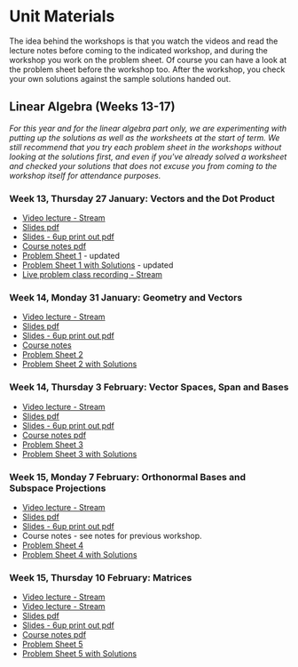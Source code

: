 # Unit Materials

The idea behind the workshops is that you watch the videos and read the lecture notes before coming to the indicated workshop, and during the workshop you work on the problem sheet. Of course you can have a look at the problem sheet before the workshop too. After the workshop, you check your own solutions against the sample solutions handed out.

## Linear Algebra (Weeks 13-17)

_For this year and for the linear algebra part only, we are experimenting with putting up the solutions as well as the worksheets at the start of term. We still recommend that you try each problem sheet in the workshops without looking at the solutions first, and even if you've already solved a worksheet and checked your solutions that does not excuse you from coming to the workshop itself for attendance purposes._

<!---
### Week 13, Monday 24 January: Introduction

  * _coming soon_
--->
  
### Week 13, Thursday 27 January: Vectors and the Dot Product

  * [Video lecture - Stream](https://web.microsoftstream.com/video/7056809a-5e34-40e4-bd79-0a82a140f203)
  * [Slides pdf](https://uob.sharepoint.com/:f:/r/teams/UnitTeams-COMS10013-2021-22-TB-2-A/Class%20Materials/linearalgebra/mathsB_vectors_slides.pdf)
  * [Slides - 6up print out pdf](https://uob.sharepoint.com/:f:/r/teams/UnitTeams-COMS10013-2021-22-TB-2-A/Class%20Materials/linearalgebra/mathsB_vectors_slides_6up.pdf)
  * [Course notes pdf](https://uob.sharepoint.com/:f:/r/teams/UnitTeams-COMS10013-2021-22-TB-2-A/Class%20Materials/linearalgebra/mathsB_vectors_notes.pdf)
  * [Problem Sheet 1](https://uob.sharepoint.com/:f:/r/teams/UnitTeams-COMS10013-2021-22-TB-2-A/Class%20Materials/linearalgebra/mathsB_vectors_probsheet.pdf) - updated
  * [Problem Sheet 1 with Solutions](https://uob.sharepoint.com/:f:/r/teams/UnitTeams-COMS10013-2021-22-TB-2-A/Class%20Materials/linearalgebra/mathsB_vectors_probsheet_ans.pdf) - updated
  * [Live problem class recording - Stream](https://web.microsoftstream.com/video/e5e1d7c9-01e8-413b-845b-1e06cda594aa)

### Week 14, Monday 31 January: Geometry and Vectors

  * [Video lecture - Stream](https://web.microsoftstream.com/video/d2f9d829-90eb-4fed-a1ca-01097ac8379a)
  * [Slides pdf](https://uob.sharepoint.com/:f:/r/teams/UnitTeams-COMS10013-2021-22-TB-2-A/Class%20Materials/linearalgebra/mathsB_geometry_slides.pdf)
  * [Slides - 6up print out pdf](https://uob.sharepoint.com/:f:/r/teams/UnitTeams-COMS10013-2021-22-TB-2-A/Class%20Materials/linearalgebra/mathsB_geometry_slides_6up.pdf)
  * [Course notes](https://uob.sharepoint.com/:f:/r/teams/UnitTeams-COMS10013-2021-22-TB-2-A/Class%20Materials/linearalgebra/mathsB_geometry_notes.pdf)
  * [Problem Sheet 2](https://uob.sharepoint.com/:f:/r/teams/UnitTeams-COMS10013-2021-22-TB-2-A/Class%20Materials/linearalgebra/mathsB_geometry_probsheet.pdf)
  * [Problem Sheet 2 with Solutions](https://uob.sharepoint.com/:f:/r/teams/UnitTeams-COMS10013-2021-22-TB-2-A/Class%20Materials/linearalgebra/mathsB_geometry_probsheet_ans.pdf)

### Week 14, Thursday 3 February: Vector Spaces, Span and Bases

  * [Video lecture - Stream](https://web.microsoftstream.com/video/8d926032-b718-48e1-bb8c-d98a70dd75d5)
  * [Slides pdf](https://uob.sharepoint.com/:f:/r/teams/UnitTeams-COMS10013-2021-22-TB-2-A/Class%20Materials/linearalgebra/mathsB_vecspaces_lec1_slides.pdf)
  * [Slides - 6up print out pdf](https://uob.sharepoint.com/:f:/r/teams/UnitTeams-COMS10013-2021-22-TB-2-A/Class%20Materials/linearalgebra/mathsB_vecspaces_lec1_slides_6up.pdf)
  * [Course notes pdf](https://uob.sharepoint.com/:f:/r/teams/UnitTeams-COMS10013-2021-22-TB-2-A/Class%20Materials/linearalgebra/mathsB_vecspaces_notes.pdf)
  * [Problem Sheet 3](https://uob.sharepoint.com/:f:/r/teams/UnitTeams-COMS10013-2021-22-TB-2-A/Class%20Materials/linearalgebra/mathsB_vecspaces_probsheet1.pdf)
  * [Problem Sheet 3 with Solutions](https://uob.sharepoint.com/:f:/r/teams/UnitTeams-COMS10013-2021-22-TB-2-A/Class%20Materials/linearalgebra/mathsB_vecspaces_probsheet1_ans.pdf)

### Week 15, Monday 7 February: Orthonormal Bases and Subspace Projections

  * [Video lecture - Stream](https://web.microsoftstream.com/video/fc3440c2-e4c2-43cb-87be-38054fae176b)
  * [Slides pdf](https://uob.sharepoint.com/:f:/r/teams/UnitTeams-COMS10013-2021-22-TB-2-A/Class%20Materials/linearalgebra/mathsB_vecspaces_lec2_slides.pdf)
  * [Slides - 6up print out pdf](https://uob.sharepoint.com/:f:/r/teams/UnitTeams-COMS10013-2021-22-TB-2-A/Class%20Materials/linearalgebra/mathsB_vecspaces_lec2_slides_6up.pdf)
  * Course notes - see notes for previous workshop.
  * [Problem Sheet 4](https://uob.sharepoint.com/:f:/r/teams/UnitTeams-COMS10013-2021-22-TB-2-A/Class%20Materials/linearalgebra/mathsB_vecspaces_probsheet2.pdf)
  * [Problem Sheet 4 with Solutions](https://uob.sharepoint.com/:f:/r/teams/UnitTeams-COMS10013-2021-22-TB-2-A/Class%20Materials/linearalgebra/mathsB_vecspaces_probsheet2_ans.pdf)

### Week 15, Thursday 10 February: Matrices

  * [Video lecture - Stream](https://web.microsoftstream.com/video/2d091ab9-8c61-41c3-ae52-0d63a0145251)
  * [Video lecture - Stream](https://web.microsoftstream.com/video/2d091ab9-8c61-41c3-ae52-0d63a0145251)
  * [Slides pdf](https://uob.sharepoint.com/:f:/r/teams/UnitTeams-COMS10013-2021-22-TB-2-A/Class%20Materials/linearalgebra/mathsB_mats_lec_slides.pdf)
  * [Slides - 6up print out pdf](https://uob.sharepoint.com/:f:/r/teams/UnitTeams-COMS10013-2021-22-TB-2-A/Class%20Materials/linearalgebra/mathsB_mats_lec_slides_6up.pdf)
  * [Course notes pdf](https://uob.sharepoint.com/:f:/r/teams/UnitTeams-COMS10013-2021-22-TB-2-A/Class%20Materials/linearalgebra/mathsB_mats_notes.pdf)
  * [Problem Sheet 5](https://uob.sharepoint.com/:f:/r/teams/UnitTeams-COMS10013-2021-22-TB-2-A/Class%20Materials/linearalgebra/mathsB_mats_probsheet.pdf)
  * [Problem Sheet 5 with Solutions](https://uob.sharepoint.com/:f:/r/teams/UnitTeams-COMS10013-2021-22-TB-2-A/Class%20Materials/linearalgebra/mathsB_mats_probsheet_ans.pdf)

<!---
### Week 16, Monday 14 February: Linear Systems and Matrices

  * [Video lecture - Stream](https://web.microsoftstream.com/video/70aa5141-7aab-43f9-bec1-3f7e88119606)
  * [Slides pdf](https://uob.sharepoint.com/:f:/r/teams/UnitTeams-COMS10013-2021-22-TB-2-A/Class%20Materials/linearalgebra/mathsB_linsys_lec_slides.pdf)
  * [Slides - 6up print out pdf](https://uob.sharepoint.com/:f:/r/teams/UnitTeams-COMS10013-2021-22-TB-2-A/Class%20Materials/linearalgebra/mathsB_linsys_lec_slides_6up.pdf)
  * [Course notes pdf](https://uob.sharepoint.com/:f:/r/teams/UnitTeams-COMS10013-2021-22-TB-2-A/Class%20Materials/linearalgebra/mathsB_linsys_notes.pdf)

### Week 16, Monday 17 February: Solving Linear Systems and Inverting Matrices

  * [Video lecture - Stream](https://web.microsoftstream.com/video/4a53e611-dc1e-4c11-a8b6-1ec0146f48e3)
  * [Slides pdf](https://uob.sharepoint.com/:f:/r/teams/UnitTeams-COMS10013-2021-22-TB-2-A/Class%20Materials/linearalgebra/mathsB_invm_lec_slides.pdf)
  * [Slides - 6up print out pdf](https://uob.sharepoint.com/:f:/r/teams/UnitTeams-COMS10013-2021-22-TB-2-A/Class%20Materials/linearalgebra/mathsB_invm_lec_slides_6up.pdf)
  * [Course notes pdf](https://uob.sharepoint.com/:f:/r/teams/UnitTeams-COMS10013-2021-22-TB-2-A/Class%20Materials/linearalgebra/mathsB_invm_notes.pdf)
  * [Problem Sheet 6](https://uob.sharepoint.com/:f:/r/teams/UnitTeams-COMS10013-2021-22-TB-2-A/Class%20Materials/linearalgebra/mathsB_invm_probsheet.pdf)
  * [Problem Sheet 6 with Solutions](https://uob.sharepoint.com/:f:/r/teams/UnitTeams-COMS10013-2021-22-TB-2-A/Class%20Materials/linearalgebra/mathsB_invm_probsheet_ans.pdf)

### Week 17, Monday 21 February: Eigenvalues and Eigenvectors I

  * [Video lecture - Stream](https://web.microsoftstream.com/video/9d2710ec-3c75-4d76-9cf1-11100e20e6b7)
  * [Slides pdf](https://uob.sharepoint.com/:f:/r/teams/UnitTeams-COMS10013-2021-22-TB-2-A/Class%20Materials/linearalgebra/mathsB_eig_lec1_slides.pdf)
  * [Slides - 6up print out pdf](https://uob.sharepoint.com/:f:/r/teams/UnitTeams-COMS10013-2021-22-TB-2-A/Class%20Materials/linearalgebra/mathsB_eig_lec1_slides_6up.pdf)
  * [Course notes pdf](https://uob.sharepoint.com/:f:/r/teams/UnitTeams-COMS10013-2021-22-TB-2-A/Class%20Materials/linearalgebra/mathsB_eig_notes.pdf)
  * [Problem Sheet 7](https://uob.sharepoint.com/:f:/r/teams/UnitTeams-COMS10013-2021-22-TB-2-A/Class%20Materials/linearalgebra/mathsB_eig_probsheet_1.pdf)
  * [Problem Sheet 7 with Solutions](https://uob.sharepoint.com/:f:/r/teams/UnitTeams-COMS10013-2021-22-TB-2-A/Class%20Materials/linearalgebra/mathsB_eig_probsheet_1_ans.pdf)

### Week 17, Thursday 24 February: Eigenvalues and Eigenvectors II

  * [Video lecture - Stream](https://web.microsoftstream.com/video/8669c553-bb9e-4a11-9c14-de28adf2d8e2)
  * [Slides pdf](https://uob.sharepoint.com/:f:/r/teams/UnitTeams-COMS10013-2021-22-TB-2-A/Class%20Materials/linearalgebra/mathsB_eig_lec2_slides.pdf)
  * [Slides - 6up print out pdf](https://uob.sharepoint.com/:f:/r/teams/UnitTeams-COMS10013-2021-22-TB-2-A/Class%20Materials/linearalgebra/mathsB_eig_lec2_slides_6up.pdf)
  * Course notes - see notes for previous workshop.
  * [Problem Sheet 8](https://uob.sharepoint.com/:f:/r/teams/UnitTeams-COMS10013-2021-22-TB-2-A/Class%20Materials/linearalgebra/mathsB_eig_probsheet_2.pdf)
  * [Problem Sheet 8 with Solutions](https://uob.sharepoint.com/:f:/r/teams/UnitTeams-COMS10013-2021-22-TB-2-A/Class%20Materials/linearalgebra/mathsB_eig_probsheet_2_ans.pdf)

## Reading Week

Week 18 is reading week. There are no workshops and no new materials.
--->

<!--
## Analysis

_coming soon_
--->
